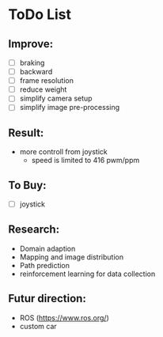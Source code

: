 ToDo List
=========

Improve:
--------

- [ ] braking
- [ ] backward
- [ ] frame resolution
- [ ] reduce weight
- [ ] simplify camera setup
- [ ] simplify image pre-processing

Result:
-------
* more controll from joystick
  * speed is limited to 416 pwm/ppm
  
To Buy:
-------
- [ ] joystick

Research:
---------
* Domain adaption
* Mapping and image distribution
* Path prediction
* reinforcement learning for data collection

Futur direction:
----------------
* ROS (https://www.ros.org/)
* custom car
